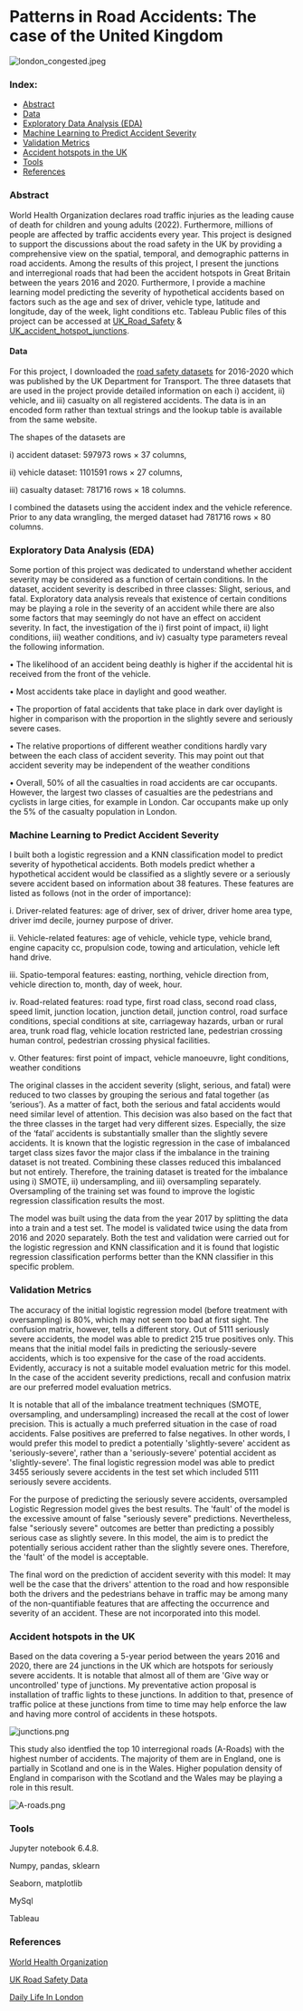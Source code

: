 # Patterns in Road Accidents: The case of the United Kingdom
![london_congested.jpeg](images/london_congested.jpeg)
### Index:

* [Abstract](#section1)
* [Data](#section2)
* [Exploratory Data Analysis (EDA)](#section3)
* [Machine Learning to Predict Accident Severity](#section4)
* [Validation Metrics](#section5)
* [Accident hotspots in the UK](#section6)
* [Tools](#section7)
* [References](#section8)

<a id='section1'></a>
### Abstract
World Health Organization declares road traffic injuries as the leading cause of death for children and young adults (2022). Furthermore, millions of people are affected by traffic accidents every year. This project is designed to support the discussions about the road safety in the UK by providing a comprehensive view on the spatial, temporal, and demographic patterns in road accidents. Among the results of this project, I present the junctions and interregional roads that had been the accident hotspots in Great Britain between the years 2016 and 2020. Furthermore, I provide a machine learning model predicting the severity of hypothetical accidents based on factors such as the age and sex of driver, vehicle type, latitude and longitude, day of the week, light conditions etc. Tableau Public files of this project can be accessed at [UK_Road_Safety](https://public.tableau.com/shared/577XXZGPN?:display_count=n&:origin=viz_share_link) & [UK_accident_hotspot_junctions](https://public.tableau.com/views/UK_accident_hotspot_junctions/Junctionsthathostedseriouslysevereaccidentswith100andmorecasualtiesoverthe5yearperiod2016-2020_24junctionsoverall_?:language=en-US&:display_count=n&:origin=viz_share_link).

<a id='section2'></a>
#### Data
For this project, I downloaded the [road safety datasets](https://www.data.gov.uk/dataset/cb7ae6f0-4be6-4935-9277-47e5ce24a11f/road-safety-data) for 2016-2020 which was published by the UK Department for Transport. The three datasets that are used in the project provide detailed information on each i) accident, ii) vehicle, and iii) casualty on all registered accidents. The data is in an encoded form rather than textual strings and the lookup table is available from the same website.

The shapes of the datasets are

i)	accident dataset: 597973 rows × 37 columns, 

ii)	vehicle dataset: 1101591 rows × 27 columns, 

iii)	casualty dataset: 781716 rows × 18 columns.

I combined the datasets using the accident index and the vehicle reference. Prior to any data wrangling, the merged dataset had 781716 rows × 80 columns.

<a id='section3'></a>
### Exploratory Data Analysis (EDA)

Some portion of this project was dedicated to understand whether accident severity may be considered as a function of certain conditions. In the dataset, accident severity is described in three classes: Slight, serious, and fatal. Exploratory data analysis reveals that existence of certain conditions may be playing a role in the severity of an accident while there are also some factors that may seemingly do not have an effect on accident severity. In fact, the investigation of the i) first point of impact, ii) light conditions, iii) weather conditions, and iv) casualty type parameters reveal the following information. 

•	The likelihood of an accident being deathly is higher if the accidental hit is received from the front of the vehicle.

•	Most accidents take place in daylight and good weather. 

•	The proportion of fatal accidents that take place in dark over daylight is higher in comparison with the proportion in the slightly severe and seriously severe cases. 

•	The relative proportions of different weather conditions hardly vary between the each class of accident severity. This may point out that accident severity may be independent of the weather conditions

•	Overall, 50% of all the casualties in road accidents are car occupants. However, the largest two classes of casualties are the pedestrians and cyclists in large cities, for example in London. Car occupants make up only the 5% of the casualty population in London.

<a id='section4'></a>
### Machine Learning to Predict Accident Severity

I built both a logistic regression and a KNN classification model to predict severity of hypothetical accidents. Both models predict whether a hypothetical accident would be classified as a slightly severe or a seriously severe accident based on information about 38 features. These features are listed as follows (not in the order of importance):

i.	Driver-related features: age of driver, sex of driver, driver home area type, driver imd decile, journey purpose of driver.

ii.	Vehicle-related features: age of vehicle, vehicle type, vehicle brand, engine capacity cc, propulsion code, towing and articulation, vehicle left hand drive.

iii.	Spatio-temporal features: easting, northing, vehicle direction from, vehicle direction to, month, day of week, hour.

iv.	Road-related features: road type, first road class, second road class, speed limit, junction location, junction detail, junction control, road surface conditions, special conditions at site, carriageway hazards, urban or rural area, trunk road flag, vehicle location restricted lane, pedestrian crossing human control, pedestrian crossing physical facilities.

v.	Other features: first point of impact, vehicle manoeuvre, light conditions, weather conditions

The original classes in the accident severity (slight, serious, and fatal) were reduced to two classes by grouping the serious and fatal together (as ‘serious’). As a matter of fact, both the serious and fatal accidents would need similar level of attention. This decision was also based on the fact that the three classes in the target had very different sizes. Especially, the size of the ‘fatal’ accidents is substantially smaller than the slightly severe accidents. It is known that the logistic regression in the case of imbalanced target class sizes favor the major class if the imbalance in the training dataset is not treated. Combining these classes reduced this imbalanced but not entirely. Therefore, the training dataset is treated for the imbalance using i) SMOTE, ii) undersampling, and iii) oversampling separately. Oversampling of the training set was found to improve the logistic regression classification results the most.

The model was built using the data from the year 2017 by splitting the data into a train and a test set. The model is validated twice using the data from 2016 and 2020 separately. Both the test and validation were carried out for the logistic regression and KNN classification and it is found that logistic regression classification performs better than the KNN classifier in this specific problem.

<a id='section5'></a>
### Validation Metrics

The accuracy of the initial logistic regression model (before treatment with oversampling) is 80%, which may not seem too bad at first sight. The confusion matrix, however, tells a different story. Out of 5111 seriously severe accidents, the model was able to predict 215 true positives only. This means that the initial model fails in predicting the seriously-severe accidents, which is too expensive for the case of the road accidents. Evidently, accuracy is not a suitable model evaluation metric for this model. In the case of the accident severity predictions, recall and confusion matrix are our preferred model evaluation metrics.

It is notable that all of the imbalance treatment techniques (SMOTE, oversampling, and undersampling) increased the recall at the cost of lower precision. This is actually a much preferred situation in the case of road accidents. False positives are preferred to false negatives. In other words, I would prefer this model to predict a potentially 'slightly-severe' accident as 'seriously-severe', rather than a 'seriously-severe' potential accident as 'slightly-severe'. The final logistic regression model was able to predict 3455 seriously severe accidents in the test set which included 5111 seriously severe accidents.

For the purpose of predicting the seriously severe accidents, oversampled Logistic Regression model gives the best results. The 'fault' of the model is the excessive amount of false "seriously severe" predictions. Nevertheless, false "seriously severe" outcomes are better than predicting a possibly serious case as slightly severe. In this model, the aim is to predict the potentially serious accident rather than the slightly severe ones. Therefore, the 'fault' of the model is acceptable.

The final word on the prediction of accident severity with this model: It may well be the case that the drivers' attention to the road and how responsible both the drivers and the pedestrians behave in traffic may be among many of the non-quantifiable features that are affecting the occurrence and severity of an accident. These are not incorporated into this model.

<a id='section6'></a>
### Accident hotspots in the UK

Based on the data covering a 5-year period between the years 2016 and 2020, there are 24 junctions in the UK which are hotspots for seriously severe accidents. It is notable that almost all of them are 'Give way or uncontrolled' type of junctions. My preventative action proposal is installation of traffic lights to these junctions. In addition to that, presence of traffic police at these junctions from time to time may help enforce the law and having more control of accidents in these hotspots.

![junctions.png](images/junctions.png)

This study also identfied the top 10 interregional roads (A-Roads) with the highest number of accidents. The majority of them are in England, one is partially in Scotland and one is in the Wales. Higher population density of England in comparison with the Scotland and the Wales may be playing a role in this result.

![A-roads.png](images/A-roads.png)

<a id='section7'></a>
### Tools

Jupyter notebook 6.4.8.

Numpy, pandas, sklearn

Seaborn, matplotlib

MySql

Tableau

<a id='section8'></a>
### References

[World Health Organization](https://www.who.int/news-room/fact-sheets/detail/road-traffic-injuries#:~:text=Road%20traffic%20injuries%20are%20the,pedestrians%2C%20cyclists%2C%20and%20motorcyclists)

[UK Road Safety Data](https://www.data.gov.uk/dataset/cb7ae6f0-4be6-4935-9277-47e5ce24a11f/road-safety-data)

[Daily Life In London](https://www.gettyimages.com/detail/news-photo/cars-and-buses-queue-in-a-long-traffic-jam-on-knightsbridge-news-photo/1229230414?adppopup=true)

